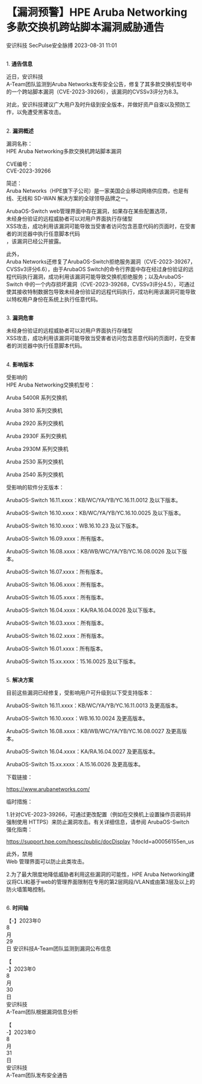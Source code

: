 #  【漏洞预警】HPE Aruba Networking多款交换机跨站脚本漏洞威胁通告   
安识科技  SecPulse安全脉搏   2023-08-31 11:01  
  
##   
  
1. **通告信息**  
  
  
  
近日，安识科技  
A-Team团队监测到Aruba Networks发布安全公告，修复了其多款交换机型号中的一个跨站脚本漏洞（CVE-2023-39266），该漏洞的CVSSv3评分为8.3。  
  
对此，安识科技建议广大用户及时升级到安全版本，并做好资产自查以及预防工作，以免遭受黑客攻击。  
##   
  
2. **漏洞概述**  
  
  
  
漏洞名称：  
HPE Aruba Networking多款交换机跨站脚本漏洞  
  
CVE编号：  
CVE-2023-39266  
  
简述：  
Aruba Networks（HPE旗下子公司）是一家美国企业移动网络供应商，也是有线、无线和 SD-WAN 解决方案的全球领导品牌之一。  
  
ArubaOS-Switch web管理界面中存在漏洞，如果存在某些配置选项，  
未经身份验证的远程威胁者可以对用户界面执行存储型  
XSS攻击，成功利用该漏洞可能导致当受害者访问包含恶意代码的页面时，在受害者的浏览器中执行任意脚本代码  
，该漏洞已经公开披露。  
  
此外，  
Aruba Networks还修复了ArubaOS-Switch拒绝服务漏洞（CVE-2023-39267，CVSSv3评分6.6），由于ArubaOS Switch的命令行界面中存在经过身份验证的远程代码执行漏洞，成功利用该漏洞可能导致交换机拒绝服务；以及ArubaOS-Switch 中的一个内存损坏漏洞（CVE-2023-39268，CVSSv3评分4.5），可通过使其接收特制数据包导致未经身份验证的远程代码执行，成功利用该漏洞可能导致以特权用户身份在系统上执行任意代码。  
##   
  
3. **漏洞危害**  
  
  
  
未经身份验证的远程威胁者可以对用户界面执行存储型  
XSS攻击，成功利用该漏洞可能导致当受害者访问包含恶意代码的页面时，在受害者的浏览器中执行任意脚本代码。  
##   
  
4. **影响版本**  
  
  
  
受影响的  
HPE Aruba Networking交换机型号：  
  
Aruba 5400R 系列交换机  
  
Aruba 3810 系列交换机  
  
Aruba 2920 系列交换机  
  
Aruba 2930F 系列交换机  
  
Aruba 2930M 系列交换机  
  
Aruba 2530 系列交换机  
  
Aruba 2540 系列交换机  
  
受影响的软件分支版本：  
  
ArubaOS-Switch 16.11.xxxx：KB/WC/YA/YB/YC.16.11.0012 及以下版本。  
  
ArubaOS-Switch 16.10.xxxx：KB/WC/YA/YB/YC.16.10.0025 及以下版本。  
  
ArubaOS-Switch 16.10.xxxx：WB.16.10.23 及以下版本。  
  
ArubaOS-Switch 16.09.xxxx：所有版本。  
  
ArubaOS-Switch 16.08.xxxx：KB/WB/WC/YA/YB/YC.16.08.0026 及以下版本。  
  
ArubaOS-Switch 16.07.xxxx：所有版本。  
  
ArubaOS-Switch 16.06.xxxx：所有版本。  
  
ArubaOS-Switch 16.05.xxxx：所有版本。  
  
ArubaOS-Switch 16.04.xxxx：KA/RA.16.04.0026 及以下版本。  
  
ArubaOS-Switch 16.03.xxxx：所有版本。  
  
ArubaOS-Switch 16.02.xxxx：所有版本。  
  
ArubaOS-Switch 16.01.xxxx：所有版本。  
  
ArubaOS-Switch 15.xx.xxxx：15.16.0025 及以下版本。  
##   
  
5. **解决方案**  
  
  
  
目前这些漏洞已经修复，受影响用户可升级到以下受支持版本：  
  
ArubaOS-Switch 16.11.xxxx：KB/WC/YA/YB/YC.16.11.0013 及更高版本。  
  
ArubaOS-Switch 16.10.xxxx：WB.16.10.0024 及更高版本。  
  
ArubaOS-Switch 16.08.xxxx：KB/WB/WC/YA/YB/YC.16.08.0027 及更高版本。  
  
ArubaOS-Switch 16.04.xxxx：KA/RA.16.04.0027 及更高版本。  
  
ArubaOS-Switch 15.xx.xxxx：A.15.16.0026 及更高版本。  
  
下载链接：  
  
https://www.arubanetworks.com/  
  
临时措施：  
  
1.针对CVE-2023-39266，可通过更改配置（例如在交换机上设置操作员密码并强制使用 HTTPS）来防止漏洞攻击。有关详细信息，请参阅 ArubaOS-Switch 强化指南：  
  
https://support.hpe.com/hpesc/public/docDisplay ?docId=a00056155en_us  
  
此外，禁用   
Web 管理界面可以防止此类攻击。  
  
2.为了最大限度地降低威胁者利用这些漏洞的可能性，HPE Aruba Networking建议将CLI和基于web的管理界面限制在专用的第2层网段/VLAN或由第3层及以上的防火墙策略控制。  
##   
  
6. **时间轴**  
  
  
  
【-】2023年0  
8  
月  
29  
日 安识科技A-Team团队监测到漏洞公布信息  
  
【  
-】2023年0  
8  
月  
30  
日   
安识科技  
A-Team团队根据漏洞信息分析  
  
【  
-】2023年0  
8  
月  
31  
日   
安识科技  
A-Team团队发布安全通告  
  
  
  
